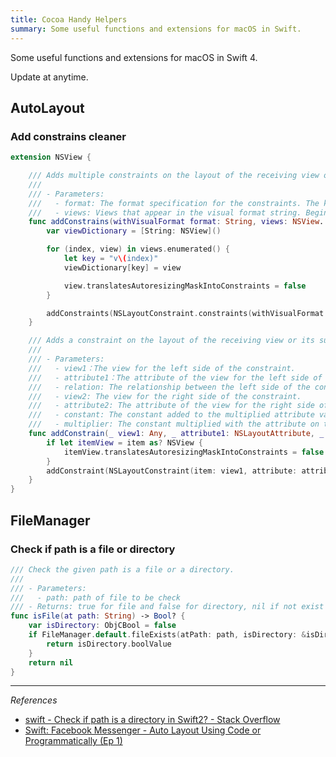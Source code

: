 ```yaml
---
title: Cocoa Handy Helpers
summary: Some useful functions and extensions for macOS in Swift.
---
```


Some useful functions and extensions for macOS in Swift 4.

Update at anytime.

## AutoLayout

### Add constrains cleaner

```swift
extension NSView {

    /// Adds multiple constraints on the layout of the receiving view or its subviews.
    ///
    /// - Parameters:
    ///   - format: The format specification for the constraints. The keys of views must be the string values begin with a `v` and follow by number begin from 0.
    ///   - views: Views that appear in the visual format string. Begin from v0.
    func addConstrains(withVisualFormat format: String, views: NSView...) {
        var viewDictionary = [String: NSView]()

        for (index, view) in views.enumerated() {
            let key = "v\(index)"
            viewDictionary[key] = view

            view.translatesAutoresizingMaskIntoConstraints = false
        }

        addConstraints(NSLayoutConstraint.constraints(withVisualFormat: format, options: NSLayoutFormatOptions(), metrics: nil, views: viewDictionary))
    }

    /// Adds a constraint on the layout of the receiving view or its subviews.
    ///
    /// - Parameters:
    ///   - view1：The view for the left side of the constraint.
    ///   - attribute1：The attribute of the view for the left side of the constraint.
    ///   - relation: The relationship between the left side of the constraint and the right side of the constraint.
    ///   - view2: The view for the right side of the constraint.
    ///   - attribute2: The attribute of the view for the right side of the constraint.
    ///   - constant: The constant added to the multiplied attribute value on the right side of the constraint to yield the final modified attribute. (optional)
    ///   - multiplier: The constant multiplied with the attribute on the right side of the constraint as part of getting the modified attribute. (optional)
    func addConstrain(_ view1: Any, _ attribute1: NSLayoutAttribute, _ relation: NSLayoutRelation, to view2: Any?, _ attribute2: NSLayoutAttribute, plus constant: CGFloat = 0, multiply multiplier: CGFloat = 1) {
        if let itemView = item as? NSView {
            itemView.translatesAutoresizingMaskIntoConstraints = false
        }
        addConstraint(NSLayoutConstraint(item: view1, attribute: attribute1, relatedBy: relation, toItem: view2, attribute: attribute2, multiplier: multiplier, constant: constant))
    }
}
```

## FileManager

### Check if path is a file or directory

```swift
/// Check the given path is a file or a directory.
///
/// - Parameters:
///   - path: path of file to be check
/// - Returns: true for file and false for directory, nil if not exist
func isFile(at path: String) -> Bool? {
	var isDirectory: ObjCBool = false
	if FileManager.default.fileExists(atPath: path, isDirectory: &isDirectory) {
		return isDirectory.boolValue    
	}
	return nil
}
```

---

_References_

- [swift - Check if path is a directory in Swift2? - Stack Overflow](https://stackoverflow.com/a/37225557/6692025)
- [Swift: Facebook Messenger - Auto Layout Using Code or Programmatically (Ep 1)](https://www.youtube.com/watch?v=XtEoKixIfG4)
